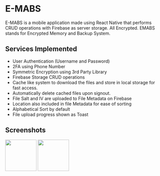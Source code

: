 # E-MABS
E-MABS is a mobile application made using React Native that performs CRUD operations with Firebase as server storage. All Encrypted. EMABS stands for Encrypted Memory and Backup System.

## Services Implemented
- User Authentication (Username and Password)
- 2FA using Phone Number
- Symmetric Encryption using 3rd Party Library
- Firebase Storage CRUD operations
- Cache like system to download the files and store in local storage for fast access.
- Automatically delete cached files upon signout.
- File Salt and IV are uploaded to File Metadata on Firebase
- Location also included in file Metadata for ease of sorting
- Alphabetical Sort by default
- File upload progress shown as Toast

## Screenshots
<p float="left">
  <img src="![1 Login](https://github.com/homit-dalia/E-MABS/assets/103167599/a5242da6-b415-4288-87fe-0fa45bd297a2)" width="100" />
  <img src="![2 Register](https://github.com/homit-dalia/E-MABS/assets/103167599/fa83e87e-0553-4a3b-a328-cc3f9b2140fe)" width="100" /> 
</p>
